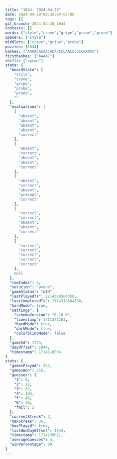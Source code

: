 ```yaml
---
title: "1044: 2024-04-28"
date: 2024-04-28T08:35:04-07:00
tags: []
git_branch: 2024-04-28_1044
contests: []
words: ["style","crave","gripe","probe","prune"]
openers: ["style"]
middlers: ["crave","gripe","probe"]
puzzles: [1044]
hashes: ["AAAACACAACACAPCCCAACCCCCCXXXXX"]
firsthashes: ["AAAAC"]
shifts: ["vycwo"]
state: {
  "boardState": [
    "style",
    "crave",
    "gripe",
    "probe",
    "prune",
    ""
  ],
  "evaluations": [
    [
      "absent",
      "absent",
      "absent",
      "absent",
      "correct"
    ],
    [
      "absent",
      "correct",
      "absent",
      "absent",
      "correct"
    ],
    [
      "absent",
      "correct",
      "absent",
      "present",
      "correct"
    ],
    [
      "correct",
      "correct",
      "absent",
      "absent",
      "correct"
    ],
    [
      "correct",
      "correct",
      "correct",
      "correct",
      "correct"
    ],
    null
  ],
  "rowIndex": 5,
  "solution": "prune",
  "gameStatus": "WIN",
  "lastPlayedTs": 1714318504358,
  "lastCompletedTs": 1714318504358,
  "hardMode": true,
  "settings": {
    "schemaVersion": "0.16.0",
    "timestamp": 1711377281,
    "hardMode": true,
    "darkMode": true,
    "colorblindMode": false
  },
  "gameId": 1723,
  "dayOffset": 1044,
  "timestamp": 1714318504
}
stats: {
  "gamesPlayed": 257,
  "gamesWon": 255,
  "guesses": {
    "1": 0,
    "2": 12,
    "3": 62,
    "4": 103,
    "5": 48,
    "6": 30,
    "fail": 2
  },
  "currentStreak": 7,
  "maxStreak": 36,
  "hasPlayed": true,
  "lastWonDayOffset": 1044,
  "timestamp": 1714239611,
  "averageGuesses": 4,
  "winPercentage": 99
}
---
```

<!-- more -->
